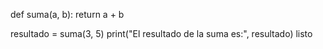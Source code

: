 def suma(a, b):
    return a + b

resultado = suma(3, 5)
print("El resultado de la suma es:", resultado)
listo
